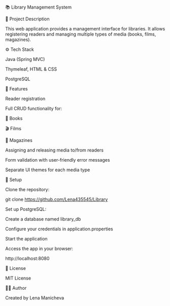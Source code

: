 📚 Library Management System

📝 Project Description

This web application provides a management interface for libraries. It allows registering readers and managing multiple types of media (books, films, magazines).

⚙️ Tech Stack

Java (Spring MVC)

Thymeleaf, HTML & CSS

PostgreSQL

🔑 Features

Reader registration

Full CRUD functionality for:

📖 Books

🎬 Films

📰 Magazines

Assigning and releasing media to/from readers

Form validation with user-friendly error messages

Separate UI themes for each media type

🚀 Setup

Clone the repository:

git clone https://github.com/Lena435545/Library

Set up PostgreSQL:

Create a database named library_db

Configure your credentials in application.properties

Start the application

Access the app in your browser:

http://localhost:8080

🧾 License

MIT License

👩‍💻 Author

Created by Lena Manicheva
